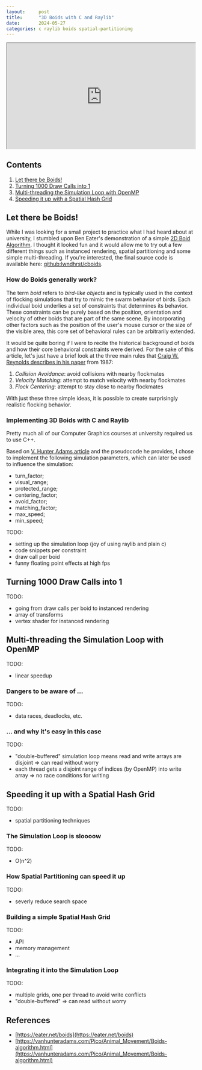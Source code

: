 ```yaml
---
layout:     post
title:      "3D Boids with C and Raylib"
date:       2024-05-27
categories: c raylib boids spatial-partitioning
---
```


<div style="position: relative; overflow: hidden; width: 100%; padding-top: 56.25%;">
  <iframe
    style="position: absolute; top: 0; left: 0; bottom: 0; right: 0; width: 100%; height: 100%;"
    src="https://www.youtube.com/embed/tiQMZTRqvHI"
    allowfullscreen="allowfullscreen"
  ></iframe>
</div>




## Contents

1. [Let there be Boids!](#let-there-be-boids)
2. [Turning 1000 Draw Calls into 1](#turning-1000-draw-calls-into-1)
3. [Multi-threading the Simulation Loop with OpenMP](#multi-threading-the-simulation-loop-with-openmp)
4. [Speeding it up with a Spatial Hash Grid](#speeding-it-up-with-a-spatial-hash-grid)




## Let there be Boids!

While I was looking for a small project to practice what I had heard about at
university, I stumbled upon Ben Eater's demonstration of a simple [2D Boid
Algorithm](https://eater.net/boids). I thought it looked fun and it would allow
me to try out a few different things such as instanced rendering, spatial
partitioning and some simple multi-threading. If you're interested, the final
source code is available here:
[github:lwndhrst/cboids](https://github.com/lwndhrst/cboids).


### How do Boids generally work?

The term *boid* refers to *bird-like objects* and is typically used in the
context of flocking simulations that try to mimic the swarm behavior of birds.
Each individual boid underlies a set of constraints that determines its
behavior. These constraints can be purely based on the position, orientation
and velocity of other boids that are part of the same scene. By incorporating
other factors such as the position of the user's mouse cursor or the size of
the visible area, this core set of behavioral rules can be arbitrarily
extended.

It would be quite boring if I were to recite the historical background of boids
and how their core behavioral constraints were derived. For the sake of this
article, let's just have a brief look at the three main rules that [Craig W.
Reynolds describes in his paper](https://doi.org/10.1145%2F37401.37406) from
1987:

1. *Collision Avoidance*: avoid collisions with nearby flockmates
2. *Velocity Matching*: attempt to match velocity with nearby flockmates
3. *Flock Centering*: attempt to stay close to nearby flockmates

With just these three simple ideas, it is possible to create surprisingly
realistic flocking behavior.


### Implementing 3D Boids with C and Raylib

Pretty much all of our Computer Graphics courses at university required us to
use C++.

Based on [V. Hunter Adams
article](https://vanhunteradams.com/Pico/Animal_Movement/Boids-algorithm.html)
and the pseudocode he provides, I chose to implement the following simulation
parameters, which can later be used to influence the simulation:

- turn_factor;
- visual_range;
- protected_range;
- centering_factor;
- avoid_factor;
- matching_factor;
- max_speed;
- min_speed;

TODO:
- setting up the simulation loop (joy of using raylib and plain c)
- code snippets per constraint
- draw call per boid
- funny floating point effects at high fps




## Turning 1000 Draw Calls into 1

TODO:
- going from draw calls per boid to instanced rendering
- array of transforms
- vertex shader for instanced rendering




## Multi-threading the Simulation Loop with OpenMP

TODO:
- linear speedup


### Dangers to be aware of ...

TODO:
- data races, deadlocks, etc.


### ... and why it's easy in this case

TODO:
- "double-buffered" simulation loop means read and write arrays are disjoint
    => can read without worry
- each thread gets a disjoint range of indices (by OpenMP) into write array
    => no race conditions for writing




## Speeding it up with a Spatial Hash Grid

TODO:
- spatial partitioning techniques


### The Simulation Loop is sloooow

TODO:
- O(n^2)


### How Spatial Partitioning can speed it up

TODO:
- severly reduce search space


### Building a simple Spatial Hash Grid

TODO:
- API
- memory management
- ...


### Integrating it into the Simulation Loop

TODO:
- multiple grids, one per thread to avoid write conflicts
- "double-buffered" => can read without worry




## References

- [https://eater.net/boids](https://eater.net/boids)
- [https://vanhunteradams.com/Pico/Animal_Movement/Boids-algorithm.html](https://vanhunteradams.com/Pico/Animal_Movement/Boids-algorithm.html)
